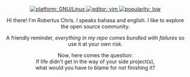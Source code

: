 <p align="center">
<a href="https://www.gnu.org/gnu/linux-and-gnu.html">
<img src="https://img.shields.io/badge/platform-GNU/Linux-blue?style=flat-square"
alt="platform: GNU/Linux" />
</a>

<a href="https://github.com/vim/vim">
<img src="https://img.shields.io/badge/editor-vim-blue?style=flat-square" alt="editor: vim">
</a>

<a href="https://raw.githubusercontent.com/wiki/bruhtus/bruhtus/welcome.gif">
<img src="https://img.shields.io/badge/popularity-low-red?style=flat-square" alt="popularity: low">
</a>
</p>

<p align="center">
Hi there! I'm Robertus Chris. I speaks bahasa and english. I like to explore the open source community.
</p>

<p align="center">
A friendly reminder, <i>everything in my repo comes bundled with failures</i> so use it at your own risk.
</p>

<p align="center">
Now, here comes the question:<br>
If life didn't get in the way of your side project(s),<br>
what would you have to blame for not finishing it?
</p>
